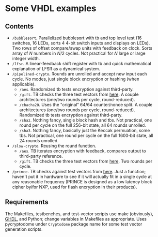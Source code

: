 # Some VHDL examples

## Contents

- `/bubblesort`.  Parallelized bubblesort with tb and top level test (16 switches, 16 LEDs, sorts 4 4-bit switch inputs and displays on LEDs).  Two rows of offset compare/swap units with feedback on clock.  Sorts array of $N$ numbers in $N/2$ cycles.  Not practical for $N$ large or large integer width.
- `/lfsr`.  A linear-feedback shift register with tb and quick mathematical explanation of LFSR as a dynamical system.
- `/pipelined-crypto`.  Rounds are unrolled and accept new input each cycle.  No modes, just single block encryption or hashing (when applicable).
  - `/aes`.  Randomized tb tests encryption against third-party.
  - `/gift`.   TB checks the three test vectors from [here](https://github.com/giftcipher/gift/tree/master/implementations/test%20vectors).  A couple architectures (one/two rounds per cycle, round-reduced).
  - `/chacha20`.  Uses the "original" 64/64 counter/nonce split.  A couple architectures (one/two rounds per cycle, round-reduced).  Randomized tb tests encryption against third-party.
  - `/sha2`.  Nothing fancy, single block hash and tbs.  Not practical, one round per cycle on the full 256-bit state, all 64 rounds unrolled.
  - `/sha3`.  Nothing fancy, basically just the Keccak permuation, some tbs.  Not practical, one round per cycle on the full 1600-bit state, all 24 rounds unrolled.
- `/slow-crypto`.  Reusing the round function.
  - `/aes`.  TB iterates encryption with feedback, compares output to third-party reference.
  - `/gift`.  TB checks the three test vectors from [here](https://github.com/giftcipher/gift/tree/master/implementations/test%20vectors).  Two rounds per cycle.
- `/prince`.  TB checks against test vectors from [here](https://eprint.iacr.org/2012/529.pdf).  Just a function; haven't put it in hardware to see if it will actually fit in a single cycle at any reasonable frequency (PRINCE is designed as a low latency block cipher by/for NXP, used for flash encryption in their products).


## Requirements

The Makefiles, testbenches, and test-vector scripts use make (obviously), [GHDL](https://ghdl.github.io/ghdl/), and Python; change variables in Makefiles as appropriate.  Uses pycryptodome under `Cryptodome` package name for some test vector generation scripts.
